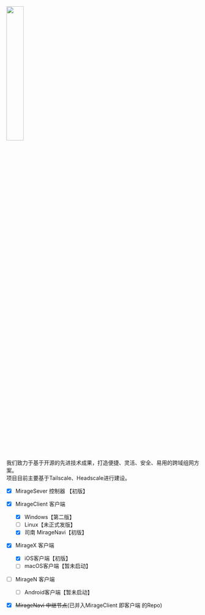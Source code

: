 
<img src="https://user-images.githubusercontent.com/7601383/222609359-d1eaf48f-6af6-4069-9608-089d2ffc852f.png" width="30%" height="30%"/>     
   
我们致力于基于开源的先进技术成果，打造便捷、灵活、安全、易用的跨域组网方案。   
项目目前主要基于Tailscale、Headscale进行建设。   
   
- [x] MirageSever 控制器   【初版】   
- [x] MirageClient 客户端
   - [x] Windows【第二版】
   - [ ] Linux【未正式发版】 
   - [x] 司南 MirageNavi【初版】       
- [x] MirageX 客户端
   - [x] iOS客户端【初版】
   - [ ] macOS客户端【暂未启动】
- [ ] MirageN 客户端
   - [ ] Android客户端【暂未启动】
- [x] ~~MirageNavi 中继节点~~(已并入MirageClient 即客户端 的Repo)
   
